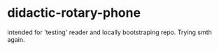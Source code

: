 # didactic-rotary-phone

intended for 'testing' reader and locally bootstraping repo. Trying smth again.
